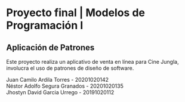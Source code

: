 # Proyecto final | Modelos de Programación I
## Aplicación de Patrones
Este proyecto realiza un aplicativo de venta en línea para Cine Jungla, involucra el uso de patrones de diseño de software.

Juan Camilo Ardila Torres - 20201020142  
Néstor Adolfo Segura Granados - 20201020135  
Jhostyn David Garcia Urrego - 20191020112  
